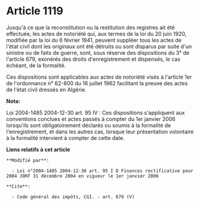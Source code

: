 # Article 1119

Jusqu'à ce que la reconstitution ou la restitution des registres ait été effectuée, les actes de notoriété qui, aux termes de
la loi du 20 juin 1920, modifiée par la loi du 6 février 1941, peuvent suppléer tous les actes de l'état civil dont les
originaux ont été détruits ou sont disparus par suite d'un sinistre ou de faits de guerre, sont, sous réserve des
dispositions du 3° de l'article 679, exonérés des droits d'enregistrement et dispensés, le cas échéant, de la formalité. 

Ces dispositions sont applicables aux actes de notoriété visés à l'article 1er de l'ordonnance n° 62-800 du 16 juillet 1962
facilitant la preuve des actes de l'état civil dressés en Algérie.

**Nota:**

Loi 2004-1485 2004-12-30 art. 95 IV : Ces dispositions s'appliquent aux conventions conclues et actes passés à compter du 1er
janvier 2006 lorsqu'ils sont obligatoirement déclarés ou soumis à la formalité de l'enregistrement, et dans les autres cas,
lorsque leur présentation volontaire à la formalité intervient à compter de cette date.

**Liens relatifs à cet article**

	**Modifié par**:

	  - Loi n°2004-1485 2004-12-30 art. 95 I D Finances rectificative pour 2004 JORF 31 décembre 2004 en vigueur le 1er janvier 2006

	**Cite**:

	  - Code général des impôts, CGI. - art. 679 (V)
